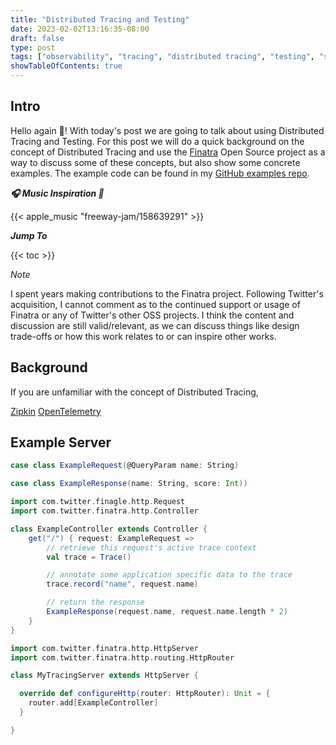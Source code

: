 ```yaml
---
title: "Distributed Tracing and Testing"
date: 2023-02-02T13:16:35-08:00
draft: false
type: post
tags: ["observability", "tracing", "distributed tracing", "testing", "software development", "distributed systems"]
showTableOfContents: true
---
```


## Intro

Hello again :wave:! With today's post we are going to talk about using
Distributed Tracing and Testing. For this post we will do a quick background
on the concept of Distributed Tracing and use the [Finatra](https://github.com/twitter/finatra)
Open Source project as a way to discuss some of these concepts, but also show
some concrete examples. The example code can be found in my [GitHub examples repo](https://github.com/enbnt/examples.enbnt.dev).


***:headphones: Music Inspiration :musical_note:***

{{< apple_music "freeway-jam/158639291" >}}

***Jump To***

{{< toc >}}

_Note_

I spent years making contributions to the Finatra project. Following Twitter's
acquisition, I cannot comment as to the continued support or usage of Finatra
or any of Twitter's other OSS projects. I think the content and discussion are
still valid/relevant, as we can discuss things like design trade-offs or how
this work relates to or can inspire other works.

## Background

If you are unfamiliar with the concept of Distributed Tracing, 

[Zipkin](https://github.com/openzipkin/zipkin)
[OpenTelemetry](https://opentelemetry.io)

## Example Server

```scala
case class ExampleRequest(@QueryParam name: String)
```

```scala
case class ExampleResponse(name: String, score: Int))
```

```scala {linenos=table}
import com.twitter.finagle.http.Request
import com.twitter.finatra.http.Controller

class ExampleController extends Controller {
    get("/") { request: ExampleRequest =>
        // retrieve this request's active trace context
        val trace = Trace()

        // annotate some application specific data to the trace
        trace.record("name", request.name)

        // return the response
        ExampleResponse(request.name, request.name.length * 2)
    }
}
```

```scala {linenos=table}
import com.twitter.finatra.http.HttpServer
import com.twitter.finatra.http.routing.HttpRouter

class MyTracingServer extends HttpServer {

  override def configureHttp(router: HttpRouter): Unit = {
    router.add[ExampleController]
  }

}
```